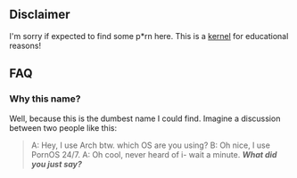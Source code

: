 ## Disclaimer
I'm sorry if expected to find some p*rn here. This is a [kernel] for educational
reasons!

## FAQ
### Why this name?
Well, because this is the dumbest name I could find. Imagine a discussion
between two people like this:

> A: Hey, I use Arch btw. which OS are you using?
> B: Oh nice, I use PornOS 24/7.
> A: Oh cool, never heard of i- wait a minute. ***What did you just say?***

[kernel]: https://github.com/rust-osdev/x86_64/issues/389#issuecomment-1307420662
